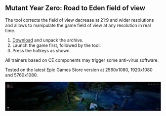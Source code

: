 ## Mutant Year Zero: Road to Eden field of view

The tool corrects the field of view decrease at 21:9 and wider resolutions and allows to manipulate the game field of view at any resolution in real time.

1. [Download](/../../releases) and unpack the archive.
2. Launch the game first, followed by the tool.
3. Press the hotkeys as shown.

All trainers based on CE components may trigger some anti-virus software.

Tested on the latest Epic Games Store version at 2560x1080, 1920x1080 and 5760x1080.

![](preview.jpg)
